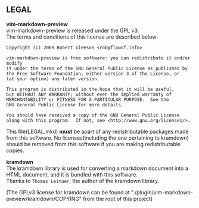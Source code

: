 ## LEGAL
**vim-markdown-preview**  
vim-markdown-preview is released under the GPL v3.  
The terms and conditions of this license are described below:   

    
    Copyright (C) 2009 Robert Gleeson <rob@flowof.info>

    vim-markdown-preview is free software: you can redistribute it and/or modify
    it under the terms of the GNU General Public License as published by
    the Free Software Foundation, either version 3 of the License, or
    (at your option) any later version.

    This program is distributed in the hope that it will be useful,
    but WITHOUT ANY WARRANTY; without even the implied warranty of
    MERCHANTABILITY or FITNESS FOR A PARTICULAR PURPOSE.  See the
    GNU General Public License for more details.

    You should have received a copy of the GNU General Public License
    along with this program.  If not, see <http://www.gnu.org/licenses/>.

This file(LEGAL.mkd) **must** be apart of any redistributable packages made
from this software. No licenses(including the one pertaining to kramdown) should
be removed from this software if you are making redistributable copies. 
  
**kramdown**  
  The kramdown library is used for converting a markdown document into a
  HTML document, and it is bundled with this software.  
  Thanks to `Thomas Leitner`, the author of the kramdown library.  

  (The GPLv3 license for kramdown can be found at 
  "./plugin/vim-markdown-preview/kramdown/COPYING" 
   from the root of this project)

